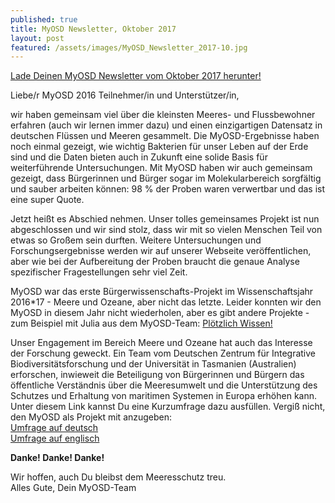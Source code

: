 ```yaml
---
published: true
title: MyOSD Newsletter, Oktober 2017
layout: post
featured: /assets/images/MyOSD_Newsletter_2017-10.jpg
---
```

[Lade Deinen MyOSD Newsletter vom Oktober 2017 herunter!](/assets/images/MyOSD_Newsletter_2017-10.pdf)

Liebe/r MyOSD 2016 Teilnehmer/in und Unterstützer/in,

wir haben gemeinsam viel über die kleinsten Meeres- und Flussbewohner erfahren (auch wir lernen immer dazu) und einen einzigartigen Datensatz in deutschen Flüssen und Meeren gesammelt. Die MyOSD-Ergebnisse haben noch einmal gezeigt, wie wichtig Bakterien für unser Leben auf der Erde sind und die Daten bieten auch in Zukunft eine solide Basis für weiterführende Untersuchungen. Mit MyOSD haben wir auch gemeinsam gezeigt, dass Bürgerinnen und Bürger sogar im Molekularbereich sorgfältig und sauber arbeiten können: 98 % der Proben waren verwertbar und das ist eine super Quote.
 
Jetzt heißt es Abschied nehmen. Unser tolles gemeinsames Projekt ist nun abgeschlossen und wir sind stolz, dass wir mit so vielen Menschen Teil von etwas so Großem sein durften. Weitere Untersuchungen und Forschungsergebnisse werden wir auf unserer Webseite veröffentlichen, aber wie bei der Aufbereitung der Proben braucht die genaue Analyse spezifischer Fragestellungen sehr viel Zeit.

MyOSD war das erste Bürgerwissenschafts-Projekt im Wissenschaftsjahr 2016*17 -  Meere und Ozeane, aber nicht das letzte. Leider konnten wir den MyOSD in diesem Jahr nicht wiederholen, aber es gibt andere Projekte - zum Beispiel mit Julia aus dem MyOSD-Team: [Plötzlich Wissen!](https://www.ploetzlichwissen.de)

Unser Engagement im Bereich Meere und Ozeane hat auch das Interesse der Forschung geweckt. Ein Team vom Deutschen Zentrum für Integrative Biodiversitätsforschung und der Universität in Tasmanien (Australien) erforschen, inwieweit die Beteiligung von Bürgerinnen und Bürgern das öffentliche Verständnis über die Meeresumwelt und die Unterstützung des Schutzes und Erhaltung von maritimen Systemen in Europa erhöhen kann. Unter diesem Link kannst Du eine Kurzumfrage dazu ausfüllen. Vergiß nicht, den MyOSD als Projekt mit anzugeben:          
[Umfrage auf deutsch](https://umfrage.uni-leipzig.de/996286?lang=de)          
[Umfrage auf englisch](https://umfrage.uni-leipzig.de/556495?lang=en)

**Danke! Danke! Danke!**          

Wir hoffen, auch Du bleibst dem Meeresschutz treu.          
Alles Gute, Dein MyOSD-Team
